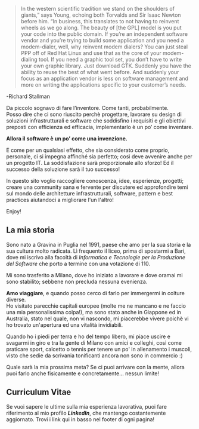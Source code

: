 > In the western scientific tradition we stand on the shoulders of giants,” says Young, echoing both Torvalds and Sir Isaac Newton before him. “In business, this translates to not having to reinvent wheels as we go along. The beauty of [the GPL] model is you put your code into the public domain. If you’re an independent software vendor and you’re trying to build some application and you need a modem-dialer, well, why reinvent modem dialers? You can just steal PPP off of Red Hat Linux and use that as the core of your modem-dialing tool. If you need a graphic tool set, you don’t have to write your own graphic library. Just download GTK. Suddenly you have the ability to reuse the best of what went before. And suddenly your focus as an application vendor is less on software management and more on writing the applications specific to your customer’s needs.

-Richard Stallman

Da piccolo sognavo di fare l’inventore. Come tanti, probabilmente.  
Posso dire che ci sono riuscito perchè progettare, lavorare su design di soluzioni infrastrutturali e software che soddisfino i requisiti e gli obiettivi preposti con efficienza ed efficacia, implementarlo è un po’ come inventare.  

**Allora il software è un po’ come una invenzione.**  

E come per un qualsiasi effetto, che sia considerato come proprio, personale, ci si impegna affinché sia perfetto; così deve avvenire anche per un progetto IT.
La soddisfazione sarà proporzionale allo sforzo! Ed il successo della soluzione sarà il tuo successo!  

In questo sito voglio raccogliere conoscenza, idee, esperienze, progetti; creare una community sana e fervente per discutere ed approfondire temi sul mondo delle architetture infrastrutturali, software, pattern e best practices aiutandoci a migliorare l'un l'altro!  

Enjoy!

## La mia storia
Sono nato a Gravina in Puglia nel 1991, paese che amo per la sua storia e la sua cultura molto radicata. Lì frequento il liceo, prima di spostarmi a Bari, dove mi iscrivo alla facoltà di _Informatica e Tecnologie per la Produzione del Software_ che porto a termine con una votazione di 110.

Mi sono trasferito a Milano, dove ho iniziato a lavorare e dove oramai mi sono stabilito; sebbene non precluda nessuna evenienza.

**Amo viaggiare**, e quando posso cerco di farlo per immergermi in colture diverse.  
Ho visitato parecchie capitali europee (molte me ne mancano e ne faccio una mia personalissima colpa!), ma sono stato anche in Giappone ed in Australia, stato nel quale, non vi nascondo, mi piacerebbe vivere poichè vi ho trovato un'apertura ed una vitalità invidiabili.  

Quando ho i piedi per terra e ho del tempo libero, mi piace uscire e svagarmi in giro e tra la gente di Milano con amici e colleghi, così come praticare sport, calcetto o tennis per tenere un po' in allenamento i muscoli, visto che sedie da scrivania tonificanti ancora non sono in commercio :)  

Quale sarà la mia prossima meta? Se ci puoi arrivare con la mente, allora puoi farlo anche fisicamente e concretamente... nessun limite!

## Curriculum Vitae
Se vuoi sapere le ultime sulla mia esperienza lavorativa, puoi fare riferimento al mio profilo ***LinkedIn***, che mantengo costantemente aggiornato. Trovi i link qui in basso nel footer di ogni pagina!
